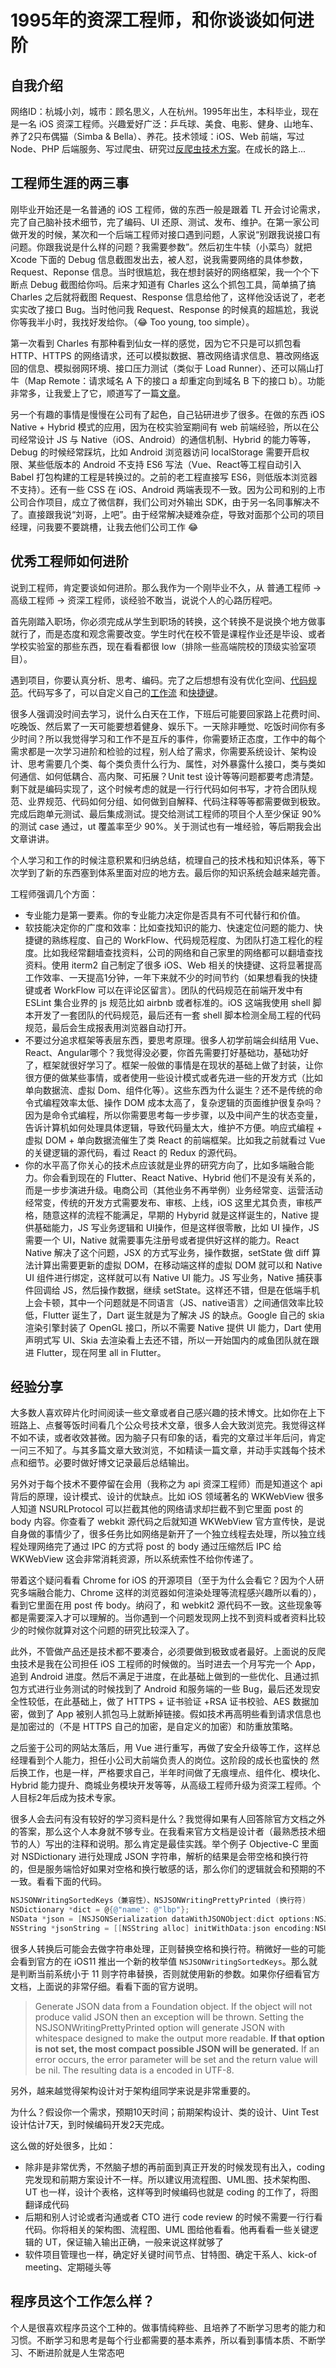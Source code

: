 # 1995年的资深工程师，和你谈谈如何进阶

## 自我介绍

网络ID：杭城小刘，城市：顾名思义，人在杭州。1995年出生，本科毕业，现在是一名 iOS 资深工程师。兴趣爱好广泛：乒乓球、美食、电影、健身、山地车、养了2只布偶猫（Simba & Bella）、养花。技术领域：iOS、Web 前端，写过 Node、PHP 后端服务、写过爬虫、研究过[反爬虫技术方案](https://github.com/FantasticLBP/Anti-WebSpider)。在成长的路上...

## 工程师生涯的两三事

刚毕业开始还是一名普通的 iOS 工程师，做的东西一般是跟着 TL 开会讨论需求，完了自己脑补技术细节，完了编码、UI 还原、测试、发布、维护。在第一家公司做开发的时候，某次和一个后端工程师对接口遇到问题，人家说“别跟我说接口有问题。你跟我说是什么样的问题？我需要参数”。然后初生牛犊（小菜鸟）就把 Xcode 下面的 Debug 信息截图发出去，被人怼，说我需要网络的具体参数，Request、Reponse 信息。当时很尴尬，我在想封装好的网络框架，我一个个下断点 Debug 截图给你吗。后来才知道有 Charles 这么个抓包工具，简单搞了搞 Charles 之后就将截图 Request、Response 信息给他了，这样他没话说了，老老实实改了接口 Bug。当时他问我 Request、Response 的时候真的超尴尬，我说你等我半小时，我找好发给你。（😂  Too young, too simple）。

第一次看到 Charles 有那种看到仙女一样的感觉，因为它不只是可以抓包看 HTTP、HTTPS 的网络请求，还可以模拟数据、篡改网络请求信息、篡改网络返回的信息、模拟弱网环境、接口压力测试（类似于 Load Runner）、还可以隔山打牛（Map Remote：请求域名 A 下的接口 a 却重定向到域名 B 下的接口 b）。功能非常多，让我爱上了它，顺道写了一篇[文章](https://segmentfault.com/a/1190000017955654)。


另一个有趣的事情是慢慢在公司有了起色，自己钻研进步了很多。在做的东西 iOS Native + Hybrid 模式的应用，因为在校实验室期间有 web 前端经验，所以在公司经常设计 JS 与 Native（iOS、Android）的通信机制、Hybrid 的能力等等，Debug 的时候经常踩坑，比如 Android 浏览器访问 localStorage 需要开启权限、某些低版本的 Android 不支持 ES6 写法（Vue、React等工程自动引入 Babel 打包构建的工程是转换过的。之前的老工程直接写 ES6，则低版本浏览器不支持）。还有一些 CSS 在 iOS、Android 两端表现不一致。因为公司和别的上市公司合作项目，成立了微信群，我们公司对外输出 SDK，由于另一名同事解决不了。直接跟我说“刘哥，上吧”。由于经常解决疑难杂症，导致对面那个公司的项目经理，问我要不要跳槽，让我去他们公司工作 😂



## 优秀工程师如何进阶

说到工程师，肯定要谈如何进阶。那么我作为一个刚毕业不久，从 普通工程师 -> 高级工程师 -> 资深工程师，谈经验不敢当，说说个人的心路历程吧。

首先刚踏入职场，你必须完成从学生到职场的转换，这个转换不是说换个地方做事就行了，而是态度和观念需要改变。学生时代在校不管是课程作业还是毕设、或者学校实验室的那些东西，现在看看都很 low（排除一些高端院校的顶级实验室项目）。

遇到项目，你要认真分析、思考、编码。完了之后想想有没有优化空间、[代码规范](https://github.com/FantasticLBP/codesnippets)。代码写多了，可以自定义自己的[工作流](https://github.com/FantasticLBP/GitWorkflow) 和[快捷键](https://github.com/FantasticLBP/knowledge-kit/blob/master/第六部分%20开发杂谈/6.11.md)。

很多人强调没时间去学习，说什么白天在工作，下班后可能要回家路上花费时间、吃晚饭、然后累了一天可能要想着健身、娱乐下。一天除非睡觉、吃饭时间你有多少时间？所以我觉得学习和工作不是互斥的事件，你需要矫正态度，工作中的每个需求都是一次学习进阶和检验的过程，别人给了需求，你需要系统设计、架构设计、思考需要几个类、每个类负责什么行为、属性，对外暴露什么接口，类与类如何通信、如何低耦合、高内聚、可拓展？Unit test 设计等等问题都要考虑清楚。剩下就是编码实现了，这个时候考虑的就是一行行代码如何书写，才符合团队规范、业界规范、代码如何分组、如何做到自解释、代码注释等等都需要做到极致。完成后跑单元测试、最后集成测试。提交给测试工程师的项目个人至少保证 90% 的测试 case 通过，ut 覆盖率至少 90%。关于测试也有一堆经验，等后期我会出文章讲讲。


个人学习和工作的时候注意积累和归纳总结，梳理自己的技术栈和知识体系，等下次学到了新的东西塞到体系里面对应的地方去。最后你的知识系统会越来越完善。

工程师强调几个方面：
- 专业能力是第一要素。你的专业能力决定你是否具有不可代替行和价值。
- 软技能决定你的广度和效率：比如查找知识的能力、快速定位问题的能力、快捷键的熟练程度、自己的 WorkFlow、代码规范程度、为团队打造工程化的程度。比如我经常翻墙查找资料，公司的网络和自己家里的网络都可以翻墙查找资料。使用 iterm2 自己制定了很多 iOS、Web 相关的快捷键、这将显著提高工作效率、一天提高1分钟，一年下来就不少的时间节约（如果想看我的快捷键或者 WorkFlow 可以在评论区留言）。团队的代码规范在前端开发中有 ESLint 集合业界的 js 规范比如 airbnb 或者标准的。iOS 这端我使用 shell 脚本开发了一套团队的代码规范，最后还有一套 shell 脚本检测全局工程的代码规范，最后会生成报表用浏览器自动打开。
- 不要过分追求框架等表层东西，要思考原理。很多人初学前端会纠结用 Vue、React、Angular哪个？我觉得没必要，你首先需要打好基础功，基础功好了，框架就很好学习了。框架一般做的事情是在现状的基础上做了封装，让你很方便的做某些事情，或者使用一些设计模式或者先进一些的开发方式（比如单向数据流、虚拟 Dom、组件化等）。这些东西为什么诞生？还不是传统的命令式编程效率太低、操作 DOM 成本太高了，复杂逻辑的页面维护很复杂吗？因为是命令式编程，所以你需要思考每一步步骤，以及中间产生的状态变量，告诉计算机如何处理具体逻辑，导致代码量太大，维护不方便。响应式编程 + 虚拟 DOM + 单向数据流催生了类 React 的前端框架。比如我之前就看过 Vue 的关键逻辑的源代码，看过 React 的 Redux 的源代码。
- 你的水平高了你关心的技术点应该就是业界的研究方向了，比如多端融合能力。你会看到现在的 Flutter、React Native、Hybrid 他们不是没有关系的，而是一步步演进升级。电商公司（其他业务不再举例）业务经常变、运营活动经常变，传统的开发方式需要发布、审核、上线，iOS 这里尤其负责，审核严格，随意这样的流程不能满足，早期的 Hybyrid 就是这样诞生的，Native 提供基础能力，JS 写业务逻辑和 UI操作，但是这样很零散，比如 UI 操作，JS 需要一个 UI，Native 就需要事先注册号或者提供好这样的能力。React Native 解决了这个问题，JSX 的方式写业务，操作数据，setState 做 diff 算法计算出需要更新的虚拟 DOM，在移动端这样的虚拟 DOM 就可以和 Native UI 组件进行绑定，这样就可以有 Native UI 能力。JS 写业务，Native 捕获事件回调给 JS，然后操作数据，继续 setState。这样还不错，但是在低端手机上会卡顿，其中一个问题就是不同语言（JS、native语言）之间通信效率比较低，Flutter 诞生了，Dart 诞生就是为了解决 JS 的缺点。Google 自己的 skia 渲染引擎封装了 OpenGL 接口，所以不需要 Native 提供 UI 能力，Dart 使用声明式写 UI、Skia 去渲染看上去还不错，所以一开始国内的咸鱼团队就在跟进 Flutter，现在阿里 all in Flutter。



## 经验分享

大多数人喜欢碎片化时间阅读一些文章或者自己感兴趣的技术博文。比如你在上下班路上、点餐等饭时间看几个公众号技术文章，很多人会大致浏览完。我觉得这样不如不读，或者收效甚微。因为脑子只有印象的话，看完的文章过半年后问，肯定一问三不知了。与其多篇文章大致浏览，不如精读一篇文章，并动手实践每个技术点和细节。必要时做好博文记录最后总结输出。


另外对于每个技术不要停留在会用（我称之为 api 资深工程师）而是知道这个 api 背后的原理，设计模式、设计的优缺点。比如 iOS 领域著名的 WKWebView 很多人知道 NSURLProtocol 可以拦截其他的网络请求却拦截不到它里面 post 的 body 内容。你查看了 webkit 源代码之后就知道 WKWebView 官方宣传快，是说自身做的事情少了，很多任务比如网络是新开了一个独立线程去处理，所以独立线程处理网络完了通过 IPC 的方式将 post 的 body 通过压缩然后 IPC 给 WKWebView 这会非常消耗资源，所以系统索性不给你传递了。

带着这个疑问看看 Chrome for iOS 的开源项目（至于为什么会看它？因为个人研究多端融合能力、Chrome 这样的浏览器如何渲染处理等流程感兴趣所以看的），看到它里面在用 post 传 body。纳闷了，和 webkit2 源代码不一致。这些现象等都是需要深入才可以理解的。当你遇到一个问题发现网上找不到资料或者资料比较少的时候你就算对这个问题的研究比较深入了。

此外，不管做产品还是技术都不要凑合，必须要做到极致或者最好。上面说的反爬虫技术是我在公司担任 iOS 工程师的时候做的。当时进去一个月写完一个 App，追到 Android 进度。然后不满足于进度，在此基础上做到的一些优化、且通过抓包方式进行业务测试的时候找到了 Android 和服务端的一些 Bug，最后还发现安全性较低，在此基础上，做了 HTTPS + 证书验证 +RSA 证书校验、AES 数据加密，做到了 App 被别人抓包马上就断掉链接。假如技术再高明些看到请求信息也是加密过的（不是 HTTPS 自己的加密，是自定义的加密）和防重放策略。

之后鉴于公司的网站太落后，用 Vue 进行重写，再做了安全升级等工作，这样总经理看到个人能力，担任小公司大前端负责人的岗位。这阶段的成长也蛮快的
然后换工作，也是一样，严格要求自己，半年时间做了无痕埋点、组件化、模块化、Hybrid 能力提升、商城业务模块开发等等，从高级工程师升级为资深工程师。个人目标2年后成为技术专家。


很多人会去问有没有较好的学习资料是什么？我觉得如果有人回答除官方文档之外的答案，那么这个人本身就不够专业。在我看来官方文档是设计者（最熟悉技术细节的人）写出的注释和说明。那么肯定是最佳实践。举个例子 Objective-C 里面对 NSDictionary 进行处理成 JSON 字符串，解析的结果是会带空格和换行符的，但是服务端恰好如果对空格和换行敏感的话，那么你们的逻辑就会和预期的不一致。看看下面的代码。


```Objective-C
NSJSONWritingSortedKeys（兼容性）、NSJSONWritingPrettyPrinted (换行符)
NSDictionary *dict = @{@"name": @"lbp"};
NSData *json = [NSJSONSerialization dataWithJSONObject:dict options:NSJSONWritingPrettyPrinted error:nil];
NSString *jsonString = [[NSString alloc] initWithData:json encoding:NSUTF8StringEncoding];
````

很多人转换后可能会去做字符串处理，正则替换空格和换行符。稍微好一些的可能会看到官方的在 iOS11 推出一个新的枚举值 `NSJSONWritingSortedKeys`。那么就是判断当前系统小于 11 则字符串替换，否则就使用新的参数。如果你仔细看官方文档，上面说的非常仔细。看看下面的官方说明。


> Generate JSON data from a Foundation object. If the object will not produce valid JSON then an exception will be thrown. Setting the NSJSONWritingPrettyPrinted option will generate JSON with whitespace designed to make the output more readable. **If that option is not set, the most compact possible JSON will be generated.** If an error occurs, the error parameter will be set and the return value will be nil. The resulting data is a encoded in UTF-8.



另外，越来越觉得架构设计对于架构组同学来说是非常重要的。

为什么？假设你一个需求，预期10天时间；前期架构设计、类的设计、Uint Test 设计估计7天，到时候编码开发2天完成。

这么做的好处很多，比如：
- 除非是非常优秀，不然脑子想的再前面到真正开发的时候发现有出入，coding 完发现和前期方案设计不一样。所以建议用流程图、UML图、技术架构图、UT 也一样，设计个表格，这样等到时候编码也就是 coding 的工作了，将图翻译成代码
- 后期和别人讨论或者沟通或者 CTO 进行 code review 的时候不需要一行行看代码。你将相关的架构图、流程图、UML 图给他看看。他再看看一些关键逻辑的 UT，保证输入输出正确，一般来说这样就够了
- 软件项目管理也一样，确定好关键时间节点、甘特图、确定干系人、kick-of meeting、定期碰头等


## 程序员这个工作怎么样？

个人是很喜欢程序员这个工种的。做事情纯粹些、且培养了不断学习思考的能力和习惯。不断学习和思考是每个行业都需要的基本素养，所以看到事情本质、不断学习、不断进阶就是人生常态吧
